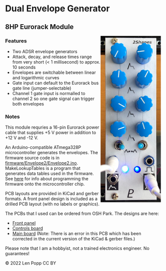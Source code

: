# Dual Envelope Generator

## 8HP Eurorack Module

<img src="Envelope2.jpg" style="float:right">

### Features
- Two ADSR envelope generators
- Attack, decay, and release times range from very short (< 1 millisecond) to approx. 10 seconds
- Envelopes are switchable between linear and logarithmic curves
- Gate input can default to the Eurorack bus gate line (jumper-selectable)
- Channel 1 gate input is normalled to channel 2 so one gate signal can trigger both envelopes

### Notes
This module requries a 16-pin Eurorack power cable that supplies +5 V power in addition to +12 V and -12 V.

An Arduino-compatible ATmega328P microcontroller generates the envelopes. The firmware source code is in [firmware/Envelope2/Envelope2.ino](firmware/Envelope2/Envelope2.ino). MakeLookupTables is a program that generates data tables used in the firmware. See [here](https://len42.github.io/Synth-pub/firmware-programming.html) for info about programming the firmware onto the microcontroller chip.

PCB layouts are provided in KiCad and gerber formats. A front panel design is included as a drilled PCB layout (with no labels or graphics).

The PCBs that I used can be ordered from OSH Park. The designs are here:
- [Front panel](https://oshpark.com/shared_projects/PnWXqRcs)
- [Controls board](https://oshpark.com/shared_projects/XBUi1v48)
- [Main board](https://oshpark.com/shared_projects/cbrPcghP) (Note: There is an error in this PCB which has been corrected in the current version of the KiCad & gerber files.)

Please note that I am a hobbyist, not a trained electronics engineer. No guarantees!

© 2022 Len Popp CC BY
